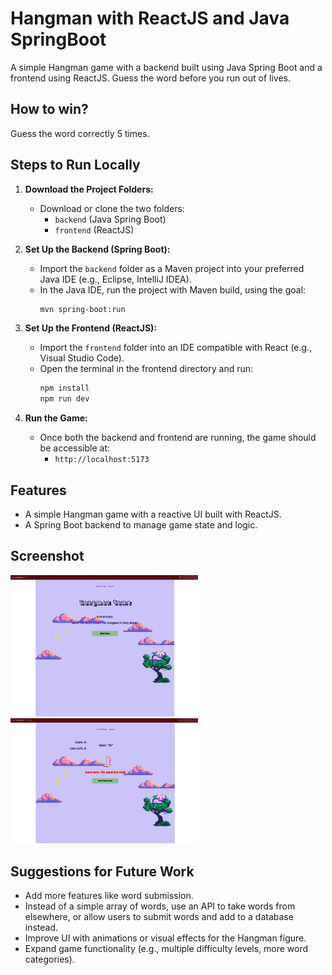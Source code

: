 # Hangman with ReactJS and Java SpringBoot

A simple Hangman game with a backend built using Java Spring Boot and a frontend using ReactJS. Guess the word before you run out of lives. 

## How to win?
Guess the word correctly 5 times.

## Steps to Run Locally

1. **Download the Project Folders:**
   - Download or clone the two folders:
     - `backend` (Java Spring Boot)
     - `frontend` (ReactJS)
   
2. **Set Up the Backend (Spring Boot):**
   - Import the `backend` folder as a Maven project into your preferred Java IDE (e.g., Eclipse, IntelliJ IDEA).
   - In the Java IDE, run the project with Maven build, using the goal: 
     ```bash
     mvn spring-boot:run
     ```

3. **Set Up the Frontend (ReactJS):**
   - Import the `frontend` folder into an IDE compatible with React (e.g., Visual Studio Code).
   - Open the terminal in the frontend directory and run:
     ```bash
     npm install
     npm run dev
     ```

4. **Run the Game:**
   - Once both the backend and frontend are running, the game should be accessible at:
     - `http://localhost:5173`

## Features
- A simple Hangman game with a reactive UI built with ReactJS.
- A Spring Boot backend to manage game state and logic.


## Screenshot

<p float="left">
  <img src="./images/hangman-LandingPage-screenshot.png" width="300" />
  <img src="./images/hangman-GameOver-screenshot.png" width="300" />
</p>

## Suggestions for Future Work
- Add more features like word submission.
- Instead of a simple array of words, use an API to take words from elsewhere, or allow users to submit words and add to a database instead.
- Improve UI with animations or visual effects for the Hangman figure.
- Expand game functionality (e.g., multiple difficulty levels, more word categories).

